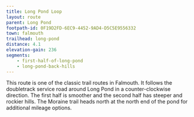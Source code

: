 ```yaml
---
title: Long Pond Loop
layout: route
parent: Long Pond
footpath-id: 0F19D2FD-6EC9-4452-9AD4-D5C5E9556332
town: falmouth
trailhead: long-pond
distance: 4.1
elevation-gain: 236
segments:
    - first-half-of-long-pond
    - long-pond-back-hills
---
```

This route is one of the classic trail routes in Falmouth. It follows the doubletrack service road around Long Pond in a counter-clockwise direction. The first half is smoother and the second half has steeper and rockier hills. The Moraine trail heads north at the north end of the pond for additional mileage options.